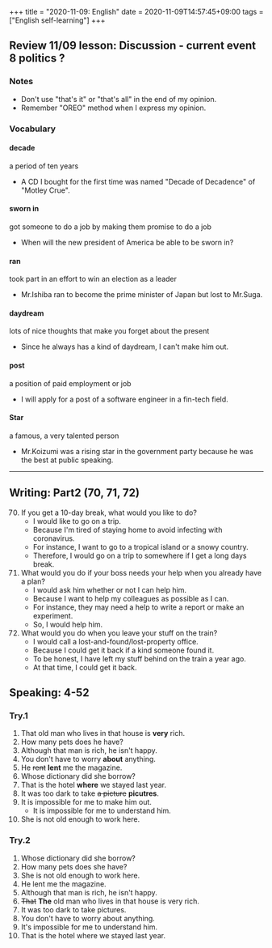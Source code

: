 +++
title =  "2020-11-09: English"
date = 2020-11-09T14:57:45+09:00
tags = ["English self-learning"]
+++
## Review 11/09 lesson: Discussion - current event 8 politics ?

### Notes

* Don't use "that's it" or "that's all" in the end of my opinion.
* Remember "OREO" method when I express my opinion.

### Vocabulary

#### decade
a period of ten years

* A CD I bought for the first time was named "Decade of Decadence" of "Motley Crue".

#### sworn in
got someone to do a job by making them promise to do a job

* When will the new president of America be able to be sworn in?

#### ran
took part in an effort to win an election as a leader

* Mr.Ishiba ran to become the prime minister of Japan but lost to Mr.Suga.

#### daydream
lots of nice thoughts that make you forget about the present

* Since he always has a kind of daydream, I can't make him out.

#### post
a position of paid employment or job

* I will apply for a post of a software engineer in a fin-tech field. 

#### Star
a famous, a very talented person

* Mr.Koizumi was a rising star in the government party because he was the best at public speaking.

- - -

## Writing: Part2 (70, 71, 72)

70. If you get a 10-day break, what would you like to do?
    - I would like to go on a trip.
    - Because I'm tired of staying home to avoid infecting with coronavirus.
    - For instance, I want to go to a tropical island or a snowy country.
    - Therefore, I would go on a trip to somewhere if I get a long days break.
71. What would you do if your boss needs your help when you already have a plan?
    - I would ask him whether or not I can help him.
    - Because I want to help my colleagues as possible as I can.
    - For instance, they may need a help to write a report or make an experiment. 
    - So, I would help him.
72. What would you do when you leave your stuff on the train?
    - I would call a lost-and-found/lost-property office.
    - Because I could get it back if a kind someone found it.
    - To be honest, I have left my stuff behind on the train a year ago.
    - At that time, I could get it back.

## Speaking: 4-52

### Try.1

1. That old man who lives in that house is **very** rich.
2. How many pets does he have?
3. Although that man is rich, he isn't happy.
4. You don't have to worry **about** anything.
5. He ~~rent~~ **lent** me the magazine.
6. Whose dictionary did she borrow?
7. That is the hotel **where** we stayed last year.
8. It was too dark to take ~~a picture~~ **picutres**.
9. It is impossible for me to make him out.
    - It is impossible for me to understand him.
10. She is not old enough to work here.

### Try.2

1. Whose dictionary did she borrow?
2. How many pets does she have?
3. She is not old enough to work here.
4. He lent me the magazine.
5. Although that man is rich, he isn't happy.
6. ~~That~~ **The** old man who lives in that house is very rich.
7. It was too dark to take pictures.
8. You don't have to worry about anything.
9. It's impossible for me to understand him.
10. That is the hotel where we stayed last year.



